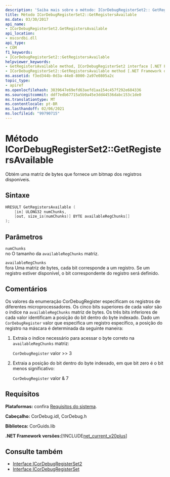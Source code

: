 ```yaml
---
description: 'Saiba mais sobre o método: ICorDebugRegisterSet2:: GetRegistersAvailable'
title: Método ICorDebugRegisterSet2::GetRegistersAvailable
ms.date: 03/30/2017
api_name:
- ICorDebugRegisterSet2.GetRegistersAvailable
api_location:
- mscordbi.dll
api_type:
- COM
f1_keywords:
- ICorDebugRegisterSet2::GetRegistersAvailable
helpviewer_keywords:
- GetRegistersAvailable method, ICorDebugRegisterSet2 interface [.NET Framework debugging]
- ICorDebugRegisterSet2::GetRegistersAvailable method [.NET Framework debugging]
ms.assetid: f3ed344b-0d3a-44e8-8000-2a97e0805a2c
topic_type:
- apiref
ms.openlocfilehash: 3839647e69efd63aefd1aa154c457f292e684336
ms.sourcegitcommit: ddf7edb67715a5b9a45e3dd44536dabc153c1de0
ms.translationtype: MT
ms.contentlocale: pt-BR
ms.lasthandoff: 02/06/2021
ms.locfileid: "99790715"
---
```

# <a name="icordebugregisterset2getregistersavailable-method"></a>Método ICorDebugRegisterSet2::GetRegistersAvailable

Obtém uma matriz de bytes que fornece um bitmap dos registros disponíveis.  
  
## <a name="syntax"></a>Sintaxe  
  
```cpp  
HRESULT GetRegistersAvailable (  
    [in] ULONG32 numChunks,  
    [out, size_is(numChunks)] BYTE availableRegChunks[]  
);  
```  
  
## <a name="parameters"></a>Parâmetros  

 `numChunks`  
 no O tamanho da `availableRegChunks` matriz.  
  
 `availableRegChunks`  
 fora Uma matriz de bytes, cada bit corresponde a um registro. Se um registro estiver disponível, o bit correspondente do registro será definido.  
  
## <a name="remarks"></a>Comentários  

 Os valores da enumeração CorDebugRegister especificam os registros de diferentes microprocessadores. Os cinco bits superiores de cada valor são o índice na `availableRegChunks` matriz de bytes. Os três bits inferiores de cada valor identificam a posição do bit dentro do byte indexado. Dado um `CorDebugRegister` valor que especifica um registro específico, a posição do registro na máscara é determinada da seguinte maneira:  
  
1. Extraia o índice necessário para acessar o byte correto na `availableRegChunks` matriz:  
  
     `CorDebugRegister` valor >> 3  
  
2. Extraia a posição do bit dentro do byte indexado, em que bit zero é o bit menos significativo:  
  
     `CorDebugRegister` valor & 7  
  
## <a name="requirements"></a>Requisitos  

 **Plataformas:** confira [Requisitos do sistema](../../get-started/system-requirements.md).  
  
 **Cabeçalho:** CorDebug.idl, CorDebug.h  
  
 **Biblioteca:** CorGuids.lib  
  
 **.NET Framework versões:**[!INCLUDE[net_current_v20plus](../../../../includes/net-current-v20plus-md.md)]  
  
## <a name="see-also"></a>Consulte também

- [Interface ICorDebugRegisterSet2](icordebugregisterset2-interface.md)
- [Interface ICorDebugRegisterSet](icordebugregisterset-interface.md)
